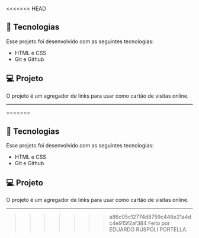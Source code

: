 <<<<<<< HEAD
## 🚀 Tecnologias

Esse projeto foi desenvolvido com as seguintes tecnologias:

- HTML e CSS
- Git e Github


## 💻 Projeto

O projeto é um agregador de links para usar como cartão de visitas online.

---

=======
## 🚀 Tecnologias

Esse projeto foi desenvolvido com as seguintes tecnologias:

- HTML e CSS
- Git e Github


## 💻 Projeto

O projeto é um agregador de links para usar como cartão de visitas online.

---

>>>>>>> a86c05c12774d8759c446e21a4dc4e915f2af384
Feito por EDUARDO RUSPOLI PORTELLA.